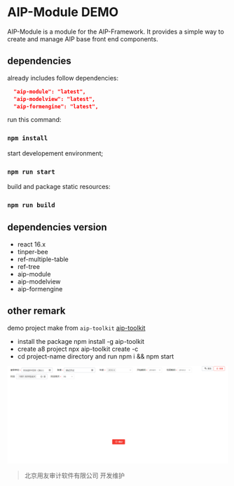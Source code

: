# AIP-Module DEMO

AIP-Module is a module for the AIP-Framework. It provides a simple way to create and manage AIP base front end components.

## dependencies

already includes follow dependencies:

~~~json
  "aip-module": "latest",
  "aip-modelview": "latest",
  "aip-formengine": "latest",
~~~

run this command:

### `npm install`

start developement environment;

### `npm run start`

build and package static resources:

### `npm run build`


## dependencies version

- react 16.x
- tinper-bee 
- ref-multiple-table
- ref-tree
- aip-module
- aip-modelview
- aip-formengine

## other remark

demo project make from `aip-toolkit` [aip-toolkit](https://www.npmjs.com/package/aip-toolkit)

- install the package npm install -g aip-toolkit
- create a8 project npx aip-toolkit create <project-name> -c <context-path>
- cd project-name directory and run npm i && npm start

<img src="./snapshot.png" alt="snapshot" />

> 北京用友审计软件有限公司  开发维护